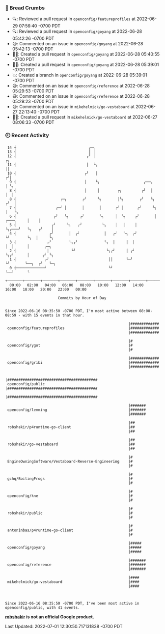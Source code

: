 ### 🍞 Bread Crumbs

 * 🔍: Reviewed a pull request in  `openconfig/featureprofiles` at 2022-06-29 07:56:40 -0700 PDT
 * 🔍: Reviewed a pull request in  `openconfig/goyang` at 2022-06-28 05:42:26 -0700 PDT
 * 😃: Commented on an issue in `openconfig/goyang` at 2022-06-28 05:42:13 -0700 PDT
 * ✍🏼: Created a pull request in `openconfig/goyang` at 2022-06-28 05:40:55 -0700 PDT
 * ✍🏼: Created a pull request in `openconfig/goyang` at 2022-06-28 05:39:01 -0700 PDT
 * 💥: Created a branch in `openconfig/goyang` at 2022-06-28 05:39:01 -0700 PDT
 * 😃: Commented on an issue in `openconfig/reference` at 2022-06-28 05:29:53 -0700 PDT
 * 😃: Commented on an issue in `openconfig/reference` at 2022-06-28 05:29:23 -0700 PDT
 * 😃: Commented on an issue in `mikehelmick/go-vestaboard` at 2022-06-27 22:13:40 -0700 PDT
 * ✍🏼: Created a pull request in `mikehelmick/go-vestaboard` at 2022-06-27 08:06:33 -0700 PDT

### 🕘 Recent Activity
```
 14 ┼                                 ╭─╮
 13 ┤                                 │ │
 12 ┤                                ╭╯ │                                             ╭╮
 11 ┤                                │  ╰╮                                            ││
 10 ┤                               ╭╯   │                                           ╭╯│
  9 ┤                               │    ╰╮                    ╭──╮                  │ ╰╮
  8 ┤                               │     │        ╭╮         ╭╯  │                  │  │
  8 ┤                    ╭─╮       ╭╯     ╰╮       │╰╮       ╭╯   ╰╮                ╭╯  │
  7 ┤                  ╭─╯ │       │       │      ╭╯ │      ╭╯     ╰╮               │   ╰╮
  6 ┤                 ╭╯   ╰╮     ╭╯       ╰╮     │  ╰╮    ╭╯       │     ╭───╮     │    │
  5 ┤                ╭╯     ╰╮   ╭╯         ╰╮    │   │    │        ╰╮╭───╯   ╰╮   ╭╯    │
  4 ┤               ╭╯       │  ╭╯           │   ╭╯   ╰╮  ╭╯         ╰╯        ╰╮  │     ╰╮
  3 ┤              ╭╯        ╰╮╭╯            ╰╮  │     │  │                     │  │      │       ╭─╮
  2 ┤              │          ╰╯              ╰╮╭╯     │ ╭╯                     ╰╮╭╯      │      ╭╯ ╰╮
  1 ┤             ╭╯                           ││      ╰─╯                       ╰╯       ╰──╮  ╭╯   ╰─╮
  0 ┼─────────────╯                            ╰╯                                            ╰──╯      ╰
    +───────+───────+───────+───────+───────+───────+───────+───────+───────+───────+───────+───────+────
  00:00   02:00   04:00   06:00   08:00   10:00   12:00   14:00   16:00   18:00   20:00   22:00   00:00   

						Commits by Hour of Day


Since 2022-06-16 08:35:50 -0700 PDT, I'm most active between 08:00-08:59 - with 15 events in that hour.

```



```
                                                        |#############
 openconfig/featureprofiles                             |#############
                                                        |#############

                                                        |#
 openconfig/ygot                                        |#
                                                        |#

                                                        |#############
 openconfig/gribi                                       |#############
                                                        |#############

                                                        |#########################################
 openconfig/public                                      |#########################################
                                                        |#########################################

                                                        |#######
 openconfig/lemming                                     |#######
                                                        |#######

                                                        |##
 robshakir/p4runtime-go-client                          |##
                                                        |##

                                                        |##
 robshakir/go-vestaboard                                |##
                                                        |##

                                                        |#
 EngineOwningSoftware/Vestaboard-Reverse-Engineering    |#
                                                        |#

                                                        |#
 gchq/BoilingFrogs                                      |#
                                                        |#

                                                        |#
 openconfig/kne                                         |#
                                                        |#

                                                        |#
 robshakir/public                                       |#
                                                        |#

                                                        |#
 antoninbas/p4runtime-go-client                         |#
                                                        |#

                                                        |#####
 openconfig/goyang                                      |#####
                                                        |#####

                                                        |#######
 openconfig/reference                                   |#######
                                                        |#######

                                                        |####
 mikehelmick/go-vestaboard                              |####
                                                        |####



Since 2022-06-16 08:35:50 -0700 PDT, I've been most active in openconfig/public, with 41 events.

```
**[robshakir](mailto:robjs@google.com) is not an official Google product.**  


Last Updated: 2022-07-01 12:30:50.717131838 -0700 PDT
